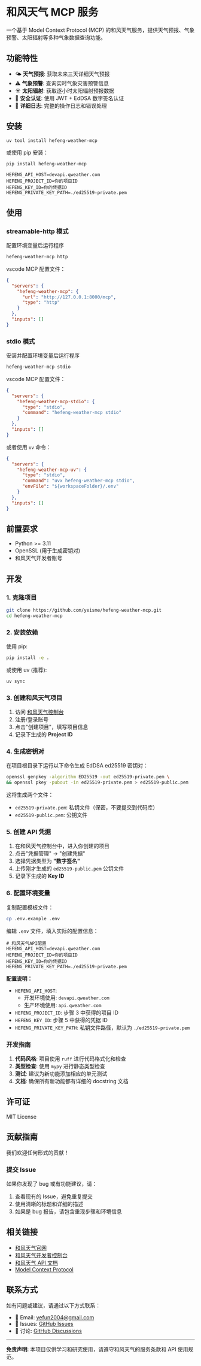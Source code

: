 # 和风天气 MCP 服务

一个基于 Model Context Protocol (MCP) 的和风天气服务，提供天气预报、气象预警、太阳辐射等多种气象数据查询功能。

## 功能特性

- 🌤️ **天气预报**: 获取未来三天详细天气预报
- ⚠️ **气象预警**: 查询实时气象灾害预警信息
- ☀️ **太阳辐射**: 获取逐小时太阳辐射预报数据
- 🔐 **安全认证**: 使用 JWT + EdDSA 数字签名认证
- 📝 **详细日志**: 完整的操作日志和错误处理

## 安装

```bash
uv tool install hefeng-weather-mcp
```

或使用 pip 安装：

```bash
pip install hefeng-weather-mcp
```

```env
HEFENG_API_HOST=devapi.qweather.com
HEFENG_PROJECT_ID=你的项目ID
HEFENG_KEY_ID=你的凭据ID
HEFENG_PRIVATE_KEY_PATH=./ed25519-private.pem
```

## 使用

### streamable-http 模式

配置环境变量后运行程序

```bash
hefeng-weather-mcp http
```

vscode MCP 配置文件：

```json
{
  "servers": {
    "hefeng-weather-mcp": {
      "url": "http://127.0.0.1:8000/mcp",
      "type": "http"
    }
  },
  "inputs": []
}
```

### stdio 模式

安装并配置环境变量后运行程序

```bash
hefeng-weather-mcp stdio
```

vscode MCP 配置文件：

```json
{
  "servers": {
    "hefeng-weather-mcp-stdio": {
      "type": "stdio",
      "command": "hefeng-weather-mcp stdio"
    }
  },
  "inputs": []
}
```

或者使用 `uv` 命令：

```json
{
  "servers": {
    "hefeng-weather-mcp-uv": {
      "type": "stdio",
      "command": "uvx hefeng-weather-mcp stdio",
      "envFile": "${workspaceFolder}/.env"
    }
  },
  "inputs": []
}
```

## 前置要求

- Python >= 3.11
- OpenSSL (用于生成密钥对)
- 和风天气开发者账号

## 开发

### 1. 克隆项目

```bash
git clone https://github.com/yeisme/hefeng-weather-mcp.git
cd hefeng-weather-mcp
```

### 2. 安装依赖

使用 pip:

```bash
pip install -e .
```

或使用 uv (推荐):

```bash
uv sync
```

### 3. 创建和风天气项目

1. 访问 [和风天气控制台](https://console.qweather.com/project/)
2. 注册/登录账号
3. 点击"创建项目"，填写项目信息
4. 记录下生成的 **Project ID**

### 4. 生成密钥对

在项目根目录下运行以下命令生成 EdDSA ed25519 密钥对：

```bash
openssl genpkey -algorithm ED25519 -out ed25519-private.pem \
&& openssl pkey -pubout -in ed25519-private.pem > ed25519-public.pem
```

这将生成两个文件：

- `ed25519-private.pem`: 私钥文件（保密，不要提交到代码库）
- `ed25519-public.pem`: 公钥文件

### 5. 创建 API 凭据

1. 在和风天气控制台中，进入你创建的项目
2. 点击"凭据管理" → "创建凭据"
3. 选择凭据类型为 **"数字签名"**
4. 上传刚才生成的 `ed25519-public.pem` 公钥文件
5. 记录下生成的 **Key ID**

### 6. 配置环境变量

复制配置模板文件：

```bash
cp .env.example .env
```

编辑 `.env` 文件，填入实际的配置信息：

```env
# 和风天气API配置
HEFENG_API_HOST=devapi.qweather.com
HEFENG_PROJECT_ID=你的项目ID
HEFENG_KEY_ID=你的凭据ID
HEFENG_PRIVATE_KEY_PATH=./ed25519-private.pem
```

**配置说明：**

- `HEFENG_API_HOST`:
  - 开发环境使用: `devapi.qweather.com`
  - 生产环境使用: `api.qweather.com`
- `HEFENG_PROJECT_ID`: 步骤 3 中获得的项目 ID
- `HEFENG_KEY_ID`: 步骤 5 中获得的凭据 ID
- `HEFENG_PRIVATE_KEY_PATH`: 私钥文件路径，默认为 `./ed25519-private.pem`

### 开发指南

1. **代码风格**: 项目使用 `ruff` 进行代码格式化和检查
2. **类型检查**: 使用 `mypy` 进行静态类型检查
3. **测试**: 建议为新功能添加相应的单元测试
4. **文档**: 确保所有新功能都有详细的 docstring 文档

## 许可证

MIT License

## 贡献指南

我们欢迎任何形式的贡献！

### 提交 Issue

如果你发现了 bug 或有功能建议，请：

1. 查看现有的 Issue，避免重复提交
2. 使用清晰的标题和详细的描述
3. 如果是 bug 报告，请包含重现步骤和环境信息

## 相关链接

- [和风天气官网](https://www.qweather.com/)
- [和风天气开发者控制台](https://console.qweather.com/project/)
- [和风天气 API 文档](https://dev.qweather.com/docs/api/)
- [Model Context Protocol](https://modelcontextprotocol.io/)

## 联系方式

如有问题或建议，请通过以下方式联系：

- 📧 Email: [yefun2004@gmail.com](mailto:yefun2004@gmail.com)
- 🐛 Issues: [GitHub Issues](https://github.com/yeisme/hefeng-weather-mcp/issues)
- 💬 讨论: [GitHub Discussions](https://github.com/yeisme/hefeng-weather-mcp/discussions)

---

**免责声明**: 本项目仅供学习和研究使用，请遵守和风天气的服务条款和 API 使用规范。
